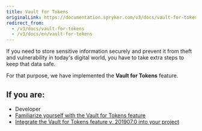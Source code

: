 ```yaml
---
title: Vault for Tokens
originalLink: https://documentation.spryker.com/v3/docs/vault-for-tokens
redirect_from:
  - /v3/docs/vault-for-tokens
  - /v3/docs/en/vault-for-tokens
---
```


If you need to store sensitive information securely and prevent it from theft and vulnerability in today's digital world, you have to take extra steps to keep that data safe.

For that purpose, we have implemented the **Vault for Tokens** feature.

## If you are:

<div class="mr-container">
    <div class="mr-list-container">
        <!-- col1 -->
        <div class="mr-col">
            <ul class="mr-list mr-list-green">
                <li class="mr-title">Developer</li>
                <li><a href="https://documentation.spryker.com/v3/docs/vault-for-tokens-feature-overview-201907" class="mr-link">Familiarize yourself with the Vault for Tokens feature</a></li>
              <li><a href="https://documentation.spryker.com/v3/docs/spryker-core-feature-integration-201907" class="mr-link">Integrate the Vault for Tokens feature v. 201907.0 into your project</a></li>
            </ul>
        </div>
     </div>
</div>  
